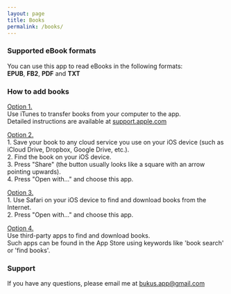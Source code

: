 ```yaml
---
layout: page
title: Books
permalink: /books/
---
```


### Supported eBook formats  

You can use this app to read eBooks in the following formats:  
**EPUB**, **FB2**, **PDF** and **TXT**  

### How to add books
<u>Option 1.</u>  
Use iTunes to transfer books from your computer to the app.  
Detailed instructions are available at [support.apple.com](https://support.apple.com/HT201301)

<u>Option 2.</u>  
1\. Save your book to any cloud service you use on your iOS device (such as iCloud Drive, Dropbox, Google Drive, etc.).  
2\. Find the book on your iOS device.  
3\. Press "Share" (the button usually looks like a square with an arrow pointing upwards).  
4\. Press "Open with..." and choose this app.  

<u>Option 3.</u>  
1\. Use Safari on your iOS device to find and download books from the Internet.  
2\. Press "Open with..." and choose this app.

<u>Option 4.</u>  
Use third-party apps to find and download books.  
Such apps can be found in the App Store using keywords like 'book search' or 'find books'.   

### Support

If you have any questions, please email me at <a id="support_link" href="mailto:bukus.app@gmail.com">bukus.app@gmail.com</a>
